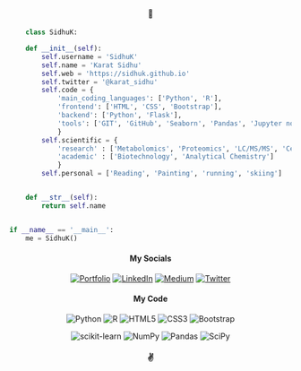 
<h4 align="Center"> 👋 </h2>



```python
    class SidhuK:

    def __init__(self):
        self.username = 'SidhuK'
        self.name = 'Karat Sidhu'
        self.web = 'https://sidhuk.github.io'
        self.twitter = '@karat_sidhu'
        self.code = {
            'main_coding_languages': ['Python', 'R'],
            'frontend': ['HTML', 'CSS', 'Bootstrap'],
            'backend': ['Python', 'Flask'],
            'tools': ['GIT', 'GitHub', 'Seaborn', 'Pandas', 'Jupyter notebook','dplyr', 'tidyverse'],
            }
        self.scientific = {
            'research' : ['Metabolomics', 'Proteomics', 'LC/MS/MS', 'Cell_Biology'],
            'academic' : ['Biotechnology', 'Analytical Chemistry']
            }
        self.personal = ['Reading', 'Painting', 'running', 'skiing']


    def __str__(self):
        return self.name


if __name__ == '__main__':
    me = SidhuK()

```



<h4 align="center">My Socials</h4>

<div align="center">


[![Portfolio](https://img.shields.io/badge/Portfolio-%23000000.svg?style=for-the-badge&logo=firefox&logoColor=#FF7139)](https://sidhuk.github.io/)  [![LinkedIn](https://img.shields.io/badge/linkedin-%230077B5.svg?style=for-the-badge&logo=linkedin&logoColor=white)](https://linkedin.com/in/karatsidhu)  [![Medium](https://img.shields.io/badge/Medium-12100E?style=for-the-badge&logo=medium&logoColor=white)](https://karatsidhu.medium.com/)  [![Twitter](https://img.shields.io/badge/karat_sidhu-%231DA1F2.svg?style=for-the-badge&logo=Twitter&logoColor=white)](https://twitter.com/karat_sidhu) 




<h4 align="center">My Code</h4>


![Python](https://img.shields.io/badge/python-3670A0?style=for-the-badge&logo=python&logoColor=ffdd54) ![R](https://img.shields.io/badge/r-%23276DC3.svg?style=for-the-badge&logo=r&logoColor=white)  ![HTML5](https://img.shields.io/badge/html5-%23E34F26.svg?style=for-the-badge&logo=html5&logoColor=white)  ![CSS3](https://img.shields.io/badge/css3-%231572B6.svg?style=for-the-badge&logo=css3&logoColor=white) ![Bootstrap](https://img.shields.io/badge/bootstrap-%23563D7C.svg?style=for-the-badge&logo=bootstrap&logoColor=white) 

![scikit-learn](https://img.shields.io/badge/scikit--learn-%23F7931E.svg?style=for-the-badge&logo=scikit-learn&logoColor=white)  ![NumPy](https://img.shields.io/badge/numpy-%23013243.svg?style=for-the-badge&logo=numpy&logoColor=white)  ![Pandas](https://img.shields.io/badge/pandas-%23150458.svg?style=for-the-badge&logo=pandas&logoColor=white)  ![SciPy](https://img.shields.io/badge/SciPy-%230C55A5.svg?style=for-the-badge&logo=scipy&logoColor=%white)


<h4 align="center">✌️</h4>
